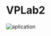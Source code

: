 # VPLab2

![aplication](https://github.com/fedotick/VPLab2/assets/63405911/3ba21a20-24ff-435b-993f-7aa2531c1d91)
